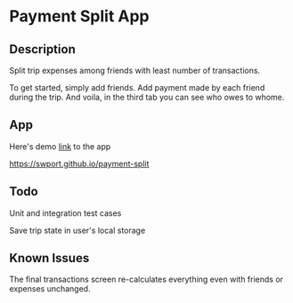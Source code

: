 # Payment Split App

## Description

Split trip expenses among friends with least number of transactions.

To get started, simply add friends. Add payment made by each friend during the trip. And voila, in the third tab you can see who owes to whome.

## App

Here's demo [link](https://swport.github.io/payment-split) to the app

https://swport.github.io/payment-split

## Todo

Unit and integration test cases

Save trip state in user's local storage

## Known Issues

The final transactions screen re-calculates everything even with friends or expenses unchanged.